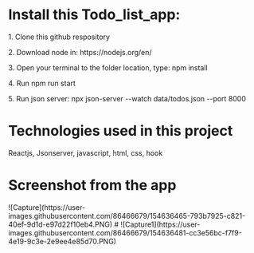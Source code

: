 <h1>Install this Todo_list_app:</h1>
<p>1. Clone this github respository</p>
<p>2. Download node in: https://nodejs.org/en/</p>
<p>3. Open your terminal to the folder location, type: npm install</p>
<p>4. Run npm run start</p>
<p>5. Run json server: npx json-server --watch data/todos.json --port 8000</p>
<h1>Technologies used in this project</h1>
<p>Reactjs, Jsonserver, javascript, html, css, hook</p>
<h1>Screenshot from the app</h1>
![Capture](https://user-images.githubusercontent.com/86466679/154636465-793b7925-c821-40ef-9d1d-e97d22f10eb4.PNG)
#
![Capture1](https://user-images.githubusercontent.com/86466679/154636481-cc3e56bc-f7f9-4e19-9c3e-2e9ee4e85d70.PNG)

